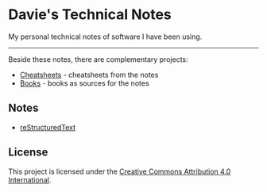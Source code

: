 # Davie's Technical Notes

My personal technical notes of software I have been using.

---

Beside these notes, there are complementary projects:

* [Cheatsheets][cheatsheets] - cheatsheets from the notes
* [Books][books] - books as sources for the notes

[books]: https://github.com/daviebadger/books
[cheatsheets]: https://github.com/daviebadger/cheatsheets

## Notes

* [reStructuredText](restructuredtext/restructuredtext.rst)

## License

This project is licensed under the [Creative Commons Attribution 4.0 International](LICENSE).
